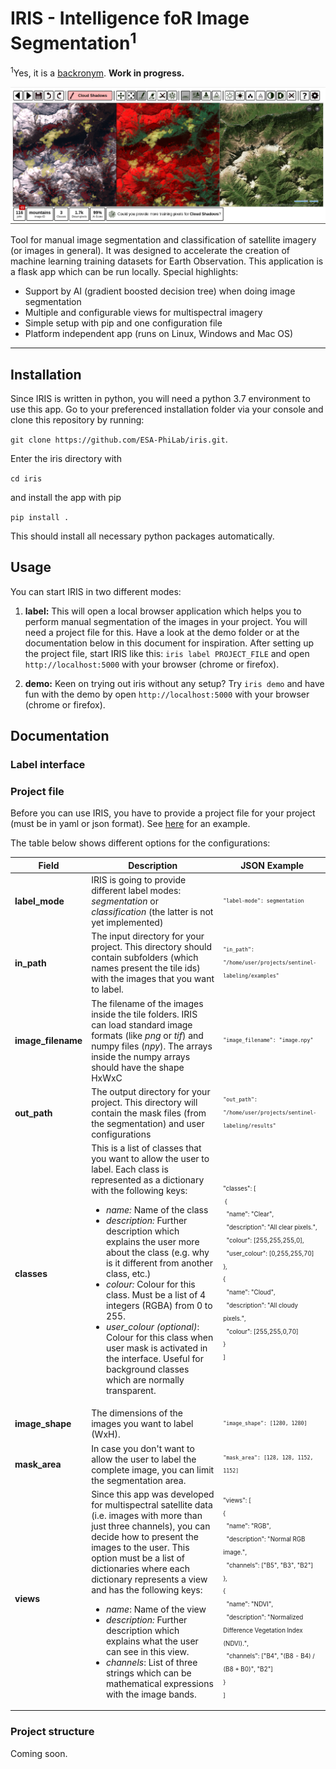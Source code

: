# IRIS - Intelligence foR Image Segmentation<sup>1</sup>
<sup>1</sup>Yes, it is a <a href="https://en.wikipedia.org/wiki/Backronym">backronym</a>.
**Work in progress.**

<img src="preview/segmentation.png" />

Tool for manual image segmentation and classification of satellite imagery (or images in general). It was designed to accelerate the creation of machine learning training datasets for Earth Observation. This application is a flask app which can be run locally. Special highlights:
* Support by AI (gradient boosted decision tree) when doing image segmentation
* Multiple and configurable views for multispectral imagery
* Simple setup with pip and one configuration file
* Platform independent app (runs on Linux, Windows and Mac OS)

<hr />

## Installation
Since IRIS is written in python, you will need a python 3.7 environment to use this app.
Go to your preferenced installation folder via your console and clone this repository by running:

`git clone https://github.com/ESA-PhiLab/iris.git`.

Enter the iris directory with

`cd iris`

and install the app with pip

`pip install .`

This should install all necessary python packages automatically.

## Usage

You can start IRIS in two different modes:
1) **label:** This will open a local browser application which helps you to perform manual segmentation of the images in your project. You will need a project file for this. Have a look at the demo folder or at the documentation below in this document for inspiration. After setting up the project file, start IRIS like this: `iris label PROJECT_FILE` and open `http://localhost:5000` with your browser (chrome or firefox).

2) **demo:** Keen on trying out iris without any setup? Try `iris demo` and have fun with the demo by open `http://localhost:5000` with your browser (chrome or firefox). 

## Documentation

### Label interface

### Project file
Before you can use IRIS, you have to provide a project file for your project (must be in yaml or json format). See [here](demo/cloud-segmentation.json) for an example.

The table below shows different options for the configurations:

Field | Description | JSON Example
--- | --- | ---
**label_mode** | IRIS is going to provide different label modes: *segmentation* or *classification* (the latter is not yet implemented) | <sub><sup>`"label-mode": segmentation`</sub></sup>
**in_path** | The input directory for your project. This directory should contain subfolders (which names present the tile ids) with the images that you want to label. | <sub><sup>`"in_path": "/home/user/projects/sentinel-labeling/examples"`</sub></sup>
**image_filename** | The filename of the images inside the tile folders. IRIS can load standard image formats (like *png* or *tif*) and numpy files (*npy*). The arrays inside the numpy arrays should have the shape HxWxC | <sub><sup>`"image_filename": "image.npy"` </sub></sup>
**out_path** | The output directory for your project. This directory will contain the mask files (from the segmentation) and user configurations | <sub><sup>`"out_path": "/home/user/projects/sentinel-labeling/results"` 
**classes** | This is a list of classes that you want to allow the user to label. Each class is represented as a dictionary with the following keys:<ul><li>*name:* Name of the class</li><li>*description:* Further description which explains the user more about the class (e.g. why is it different from another class, etc.)</li><li>*colour:* Colour for this class. Must be a list of 4 integers (RGBA) from 0 to 255.</li><li>*user_colour (optional)*: Colour for this class when user mask is activated in the interface. Useful for background classes which are normally transparent.</li></ul> | <sub><sup>"classes": [<br>&nbsp;{<br>&nbsp;&nbsp;"name": "Clear",<br>&nbsp;&nbsp;"description": "All clear pixels.",<br>&nbsp;&nbsp;"colour": [255,255,255,0],<br>&nbsp;&nbsp;"user_colour": [0,255,255,70]<br>},<br>{<br>&nbsp;&nbsp;"name": "Cloud",<br>&nbsp;&nbsp;"description": "All cloudy pixels.",<br>&nbsp;&nbsp;"colour": [255,255,0,70]<br>}<br>]<br></sub></sup>
**image_shape** | The dimensions of the images you want to label (WxH). | <sub><sup>`"image_shape": [1280, 1280]`</sub></sup>
**mask_area** | In case you don't want to allow the user to label the complete image, you can limit the segmentation area. | <sub><sup>`"mask_area": [128, 128, 1152, 1152]`</sub></sup>
**views** | Since this app was developed for multispectral satellite data (i.e. images with more than just three channels), you can decide how to present the images to the user. This option must be a list of dictionaries where each dictionary represents a view and has the following keys:<ul><li>*name*: Name of the view</li><li>*description:* Further description which explains what the user can see in this view.</li><li>*channels*: List of three strings which can be mathematical expressions with the image bands.</li></ul>|<sub><sup>"views": [<br>{<br>&nbsp;&nbsp;"name": "RGB",<br>&nbsp;&nbsp;"description": "Normal RGB image.",<br>&nbsp;&nbsp;"channels": ["B5", "B3", "B2"]<br>},<br>{<br>&nbsp;&nbsp;"name": "NDVI",<br>&nbsp;&nbsp;"description": "Normalized Difference Vegetation Index (NDVI).",<br>&nbsp;&nbsp;"channels": ["B4", "(B8 - B4) / (B8 + B0)", "B2"]<br>}<br>]</sub></sup>

### Project structure


Coming soon.
